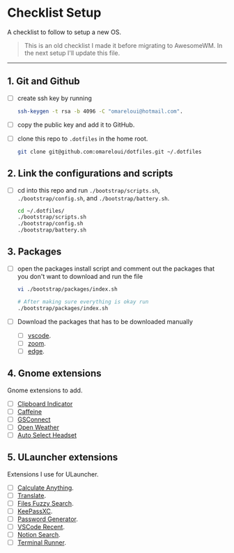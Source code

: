# Checklist Setup

A checklist to follow to setup a new OS.

> This is an old checklist I made it before migrating to AwesomeWM. In the next
setup I'll update this file.

---

## 1. Git and Github

- [ ] create ssh key by running

  ```bash
  ssh-keygen -t rsa -b 4096 -C "omareloui@hotmail.com".
  ```

- [ ] copy the public key and add it to GitHub.
- [ ] clone this repo to `.dotfiles` in the home root.

  ```bash
  git clone git@github.com:omareloui/dotfiles.git ~/.dotfiles
  ```

## 2. Link the configurations and scripts

- [ ] cd into this repo and run
`./bootstrap/scripts.sh`, `./bootstrap/config.sh`, and `./bootstrap/battery.sh`.

  ```bash
  cd ~/.dotfiles/
  ./bootstrap/scripts.sh
  ./bootstrap/config.sh
  ./bootstrap/battery.sh
  ```

## 3. Packages

- [ ] open the packages install script and comment out the packages that you
  don't want to download and run the file

  ```bash
  vi ./bootstrap/packages/index.sh

  # After making sure everything is okay run
  ./bootstrap/packages/index.sh
  ```

- [ ] Download the packages that has to be downloaded manually
  - [ ] [vscode](https://code.visualstudio.com/download).
  - [ ] [zoom](https://zoom.us/download?os=linux).
  - [ ] [edge](https://www.microsoft.com/en-us/edge/download?form=MA13FJ).

## 4. Gnome extensions

Gnome extensions to add.

- [ ] [Clipboard Indicator](https://extensions.gnome.org/extension/779/clipboard-indicator/)
- [ ] [Caffeine](https://extensions.gnome.org/extension/517/caffeine/)
- [ ] [GSConnect](https://extensions.gnome.org/extension/1319/gsconnect/)
- [ ] [Open Weather](https://extensions.gnome.org/extension/750/openweather/)
- [ ] [Auto Select Headset](https://extensions.gnome.org/extension/3928/auto-select-headset/)

## 5. ULauncher extensions

Extensions I use for ULauncher.

- [ ] [Calculate Anything](https://github.com/tchar/ulauncher-albert-calculate-anything).
- [ ] [Translate](https://github.com/manahter/ulauncher-translate).
- [ ] [Files Fuzzy Search](https://github.com/hillaryychan/ulauncher-fzf).
- [ ] [KeePassXC](https://github.com/pbkhrv/ulauncher-keepassxc).
- [ ] [Password Generator](https://github.com/rkarami/ulauncher-password-generator).
- [ ] [VSCode Recent](https://github.com/plibither8/ulauncher-vscode-recent).
- [ ] [Notion Search](https://github.com/hakonmh/ulauncher-notion-search).
- [ ] [Terminal Runner](https://ext.ulauncher.io/-/github-lighttigerxiv-ulauncher-terminal-runner-extension).
